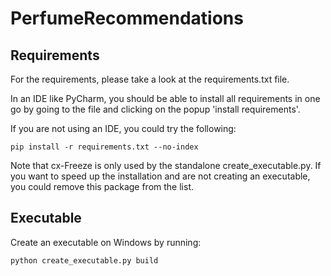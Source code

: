 # PerfumeRecommendations

## Requirements
For the requirements, please take a look at the requirements.txt file.

In an IDE like PyCharm, you should be able to install all requirements in one go
by going to the file and clicking on the popup 'install requirements'.

If you are not using an IDE, you could try the following:

```
pip install -r requirements.txt --no-index
```

Note that cx-Freeze is only used by the standalone create_executable.py.
If you want to speed up the installation and are not
creating an executable, you could remove this package from the list.

## Executable
Create an executable on Windows by running: 

```
python create_executable.py build
```
